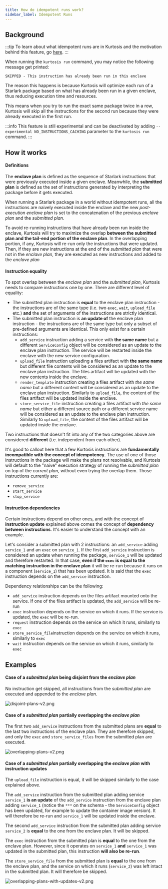 ```yaml
---
title: How do idempotent runs work?
sidebar_label: Idempotent Runs
---
```


Background
----------
:::tip
To learn about what idempotent runs are in Kurtosis and the motivation behind this feature, go [here][idempotent-run-concept-reference].
:::

When running the `kurtosis run` command, you may notice the following message get printed:
```console
SKIPPED - This instruction has already been run in this enclave
```
The reason this happens is because Kurtosis will optimize each run of a Starlark package based on what has already been 
run in a given enclave, thus reducing execution time and resources.

This means when you try to run the exact same package twice in a row, Kurtosis will skip all the instructions for the 
second run because they were already executed in the first run.

:::info
This feature is still experimental and can be deactivated by adding `--experimental NO_INSTRUCTIONS_CACHING` parameter 
to the `kurtosis run` command.
:::

How it works
------------

#### Definitions

The __enclave plan__ is defined as the sequence of Starlark instructions that were previously executed inside a given 
enclave. Meanwhile, the __submitted plan__ is defined as the set of instructions generated by interpreting the package 
before it gets executed.

When running a Starlark package in a world without idempotent runs, all the instructions are naively executed inside 
the enclave and the new _post-execution enclave plan_ is set to the concatenation of the previous _enclave plan_ and 
the _submitted plan_.

To avoid re-running instructions that have already been run inside the enclave, Kurtosis will try to maximize the 
overlap __between the submitted plan and the tail-end portion of the enclave plan__. In the overlapping portion, 
if any, Kurtosis will re-run only the instructions that were updated. Then, if they are new instructions at the end 
of the _submitted plan_ that were not in the _enclave plan_, they are executed as new instructions and added to the 
_enclave plan_

#### Instruction equality 

To spot overlap between the _enclave plan_ and the _submitted plan_, Kurtosis needs to compare instructions one by one. 
There are different level of equality:
- The submitted plan instruction is __equal__ to the enclave plan instruction - the instructions are of the same type 
(i.e. two `exec`, `wait`, `upload_file` etc.) __and__ the set of arguments of the instructions are strictly identical.
- The submitted plan instruction is __an update of__ the enclave plan instruction - the instructions are of the same 
type but only a subset of pre-defined arguments are identical. This only exist for a certain instructions:
  - `add_service` instruction adding a service with __the same name__ but a different `ServiceConfig` object will be 
  considered as an update to the enclave plan instruction. The service will be restarted inside the enclave with the 
  new service configuration. 
  - `upload_file` instruction uploading a files artifact with __the same name__ but different file contents will be 
  considered as an update to the enclave plan instruction. The files artifact will be updated with the new contents 
  inside the enclave.
  - `render_template` instruction creating a files artifact with _the same name_ but a different content will be 
  considered as an update to the enclave plan instruction. Similarly to `upload_file`, the content of the files artifact 
  will be updated inside the enclave.
  - `store_service_file` instruction creating a files artifact with _the same name_ but either a different source path 
  or a different service name will be considered as an update to the enclave plan instruction. Similarly to 
  `upload_file`, the content of the files artifact will be updated inside the enclave.

Two instructions that doesn't fit into any of the two categories above are considered __different__ (i.e. independent 
from each other).

It's good to callout here that a few Kurtosis instructions are __fundamentally incompatible with the concept of 
idempotency__. The use of one of those instructions in the package will make the plans not resolvable, and Kurtosis will 
default to the "naive" execution strategy of running the _submitted plan_ on top of the _current plan_, without even 
trying the overlap them. Those instructions currently are:
- `remove_service`
- `start_service`
- `stop_service`

#### Instruction dependencies

Certain instructions depend on other ones, and with the concept of __instruction update__ explained above comes the 
concept of __dependency between instructions__. It's easier to understand the concept with an example. 

Let's consider a submitted plan with 2 instructions: an `add_service` adding `service_1` and an `exec` on  `service_1`. 
If the first `add_service` instruction is considered an update when running the package, `service_1` will be updated 
and therefore restarted. In that case, __even if the `exec` is equal to the matching instruction in the enclave plan__ 
it will be re-run because it runs on a component (`service_1`) that has been updated. It is said that the `exec` 
instruction depends on the `add_service` instruction.

Dependency relationships can be the following:
- `add_service` instruction depends on the files artifact mounted onto the service. If one of the files artifact is 
updated, the `add_service` will be re-run 
- `exec` instruction depends on the service on which it runs. If the service is updated, the `exec` will be re-run.
- `request` instruction depends on the service on which it runs, similarly to `exec` 
- `store_service_file`instruction depends on the service on which it runs, similarly to `exec`
- `wait` instruction depends on the service on which it runs, similarly to `exec`

Examples
--------

#### Case of a _submitted plan_ being disjoint from the _enclave plan_
No instruction get skipped, all instructions from the _submitted plan_ are executed and appended to the _enclave plan_.

![disjoint-plans-v2.png](/img/explanations/starlark-idempotent-run/disjoint-plans-v2.png)

#### Case of a _submitted plan_ partially overlapping the _enclave plan_
The first two `add_service` instructions from the submitted plans are __equal__ to the last two instructions of the 
enclave plan. They are therefore skipped, and only the `exec` and `store_service_files` from the submitted plan are
executed.

![overlapping-plans-v2.png](/img/explanations/starlark-idempotent-run/overlapping-plans-v2.png)

#### Case of a _submitted plan_ partially overlapping the _enclave plan_ with instruction updates
The `upload_file` instruction is equal, it will be skipped similarly to the case explained above.

The `add_service` instruction from the submitted plan adding service `service_1` __is an update__ of the `add_service`
instruction from the enclave plan adding `service_1` (notice the `***` on the schema - the `ServiceConfig` object has 
been updated, for example to update the container image version). It will therefore be re-run and `service_1` will 
be updated inside the enclave.

The second `add_service` instruction from the submitted plan adding service `service_2` is __equal__ to the one
from the enclave plan. It will be skipped.

The `exec` instruction from the submitted plan is __equal__ to the one from the enclave plan. However, since
it operates on `service_1` __and__ `service_1` was updated in the submitted plan, this instruction __will also be 
re-run__.

The `store_service_file` from the submitted plan is __equal__ to the one from the enclave plan, and the service on 
which it runs (`service_2`) was left intact in the submitted plan. It will therefore be skipped.

![overlapping-plans-with-updates-v2.png](/img/explanations/starlark-idempotent-run/overlapping-plans-with-updates-v2.png)

<!---------------------------------- REFERENCE LINKS ---------------------------------------------------------->
[idempotent-run-concept-reference]: ../advanced-concepts/idempotent-runs.md


